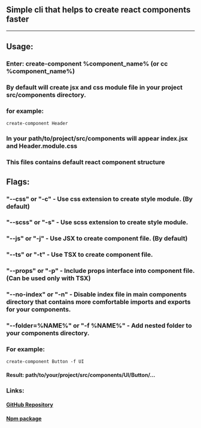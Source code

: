 ## Simple cli that helps to create react components faster

<hr>

## Usage:

### Enter: create-component %component_name% (or cc %component_name%)

### By default will create jsx and css module file in your project src/components directory.

### for example:

```
create-component Header
```

### In your path/to/project/src/components will appear index.jsx and Header.module.css

### This files contains default react component structure

## Flags:

### "--css" or "-c" - Use css extension to create style module. (By default)

### "--scss" or "-s" - Use scss extension to create style module.

### "--js" or "-j" - Use JSX to create component file. (By default)

### "--ts" or "-t" - Use TSX to create component file.

### "--props" or "-p" - Include props interface into component file. (Can be used only with TSX)

### "--no-index" or "-n" - Disable index file in main components directory that contains more comfortable imports and exports for your components.

### "--folder=%NAME%" or "-f %NAME%" - Add nested folder to your components directory.

### For example:

```
create-component Button -f UI
```

#### Result: path/to/your/project/src/components/UI/Button/...

### Links:

#### [GitHub Repository](https://github.com/ajiways/create-component-cli)

#### [Npm package](https://www.npmjs.com/package/@kswbtw/create-component-cli)
